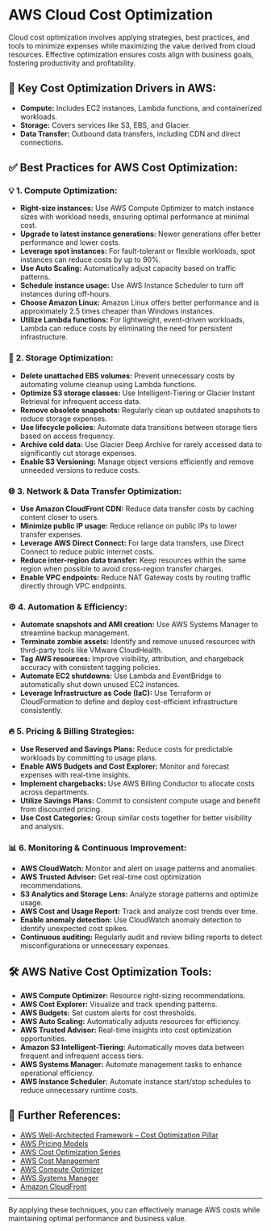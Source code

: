 # AWS Cloud Cost Optimization

Cloud cost optimization involves applying strategies, best practices, and tools to minimize expenses while maximizing the value derived from cloud resources. Effective optimization ensures costs align with business goals, fostering productivity and profitability.

## 🌟 **Key Cost Optimization Drivers in AWS:**
- **Compute:** Includes EC2 instances, Lambda functions, and containerized workloads.
- **Storage:** Covers services like S3, EBS, and Glacier.
- **Data Transfer:** Outbound data transfers, including CDN and direct connections.

## ✅ **Best Practices for AWS Cost Optimization:**

### 💡 **1. Compute Optimization:**
- **Right-size instances:** Use AWS Compute Optimizer to match instance sizes with workload needs, ensuring optimal performance at minimal cost.
- **Upgrade to latest instance generations:** Newer generations offer better performance and lower costs.
- **Leverage spot instances:** For fault-tolerant or flexible workloads, spot instances can reduce costs by up to 90%.
- **Use Auto Scaling:** Automatically adjust capacity based on traffic patterns.
- **Schedule instance usage:** Use AWS Instance Scheduler to turn off instances during off-hours.
- **Choose Amazon Linux:** Amazon Linux offers better performance and is approximately 2.5 times cheaper than Windows instances.
- **Utilize Lambda functions:** For lightweight, event-driven workloads, Lambda can reduce costs by eliminating the need for persistent infrastructure.

### 💾 **2. Storage Optimization:**
- **Delete unattached EBS volumes:** Prevent unnecessary costs by automating volume cleanup using Lambda functions.
- **Optimize S3 storage classes:** Use Intelligent-Tiering or Glacier Instant Retrieval for infrequent access data.
- **Remove obsolete snapshots:** Regularly clean up outdated snapshots to reduce storage expenses.
- **Use lifecycle policies:** Automate data transitions between storage tiers based on access frequency.
- **Archive cold data:** Use Glacier Deep Archive for rarely accessed data to significantly cut storage expenses.
- **Enable S3 Versioning:** Manage object versions efficiently and remove unneeded versions to reduce costs.

### 🌐 **3. Network & Data Transfer Optimization:**
- **Use Amazon CloudFront CDN:** Reduce data transfer costs by caching content closer to users.
- **Minimize public IP usage:** Reduce reliance on public IPs to lower transfer expenses.
- **Leverage AWS Direct Connect:** For large data transfers, use Direct Connect to reduce public internet costs.
- **Reduce inter-region data transfer:** Keep resources within the same region when possible to avoid cross-region transfer charges.
- **Enable VPC endpoints:** Reduce NAT Gateway costs by routing traffic directly through VPC endpoints.

### ⚙️ **4. Automation & Efficiency:**
- **Automate snapshots and AMI creation:** Use AWS Systems Manager to streamline backup management.
- **Terminate zombie assets:** Identify and remove unused resources with third-party tools like VMware CloudHealth.
- **Tag AWS resources:** Improve visibility, attribution, and chargeback accuracy with consistent tagging policies.
- **Automate EC2 shutdowns:** Use Lambda and EventBridge to automatically shut down unused EC2 instances.
- **Leverage Infrastructure as Code (IaC):** Use Terraform or CloudFormation to define and deploy cost-efficient infrastructure consistently.

### 🔥 **5. Pricing & Billing Strategies:**
- **Use Reserved and Savings Plans:** Reduce costs for predictable workloads by committing to usage plans.
- **Enable AWS Budgets and Cost Explorer:** Monitor and forecast expenses with real-time insights.
- **Implement chargebacks:** Use AWS Billing Conductor to allocate costs across departments.
- **Utilize Savings Plans:** Commit to consistent compute usage and benefit from discounted pricing.
- **Use Cost Categories:** Group similar costs together for better visibility and analysis.

### 📊 **6. Monitoring & Continuous Improvement:**
- **AWS CloudWatch:** Monitor and alert on usage patterns and anomalies.
- **AWS Trusted Advisor:** Get real-time cost optimization recommendations.
- **S3 Analytics and Storage Lens:** Analyze storage patterns and optimize usage.
- **AWS Cost and Usage Report:** Track and analyze cost trends over time.
- **Enable anomaly detection:** Use CloudWatch anomaly detection to identify unexpected cost spikes.
- **Continuous auditing:** Regularly audit and review billing reports to detect misconfigurations or unnecessary expenses.

## 🛠️ **AWS Native Cost Optimization Tools:**
- **AWS Compute Optimizer:** Resource right-sizing recommendations.
- **AWS Cost Explorer:** Visualize and track spending patterns.
- **AWS Budgets:** Set custom alerts for cost thresholds.
- **AWS Auto Scaling:** Automatically adjusts resources for efficiency.
- **AWS Trusted Advisor:** Real-time insights into cost optimization opportunities.
- **Amazon S3 Intelligent-Tiering:** Automatically moves data between frequent and infrequent access tiers.
- **AWS Systems Manager:** Automate management tasks to enhance operational efficiency.
- **AWS Instance Scheduler:** Automate instance start/stop schedules to reduce unnecessary runtime costs.

## 🔗 **Further References:**
- [AWS Well-Architected Framework – Cost Optimization Pillar](https://wa.aws.amazon.com/wellarchitected/2020-07-02T19-33-23/wat.pillar.costOptimization.en.html)
- [AWS Pricing Models](https://aws.amazon.com/ec2/pricing/)
- [AWS Cost Optimization Series](https://www.youtube.com/playlist?list=PLhr1KZpdzukcxUPo44KHv2lkRG4NToQXJ)
- [AWS Cost Management](https://aws.amazon.com/aws-cost-management/)
- [AWS Compute Optimizer](https://aws.amazon.com/compute-optimizer/)
- [AWS Systems Manager](https://docs.aws.amazon.com/systems-manager/latest/userguide/what-is-systems-manager.html)
- [Amazon CloudFront](https://aws.amazon.com/cloudfront/)

---
By applying these techniques, you can effectively manage AWS costs while maintaining optimal performance and business value.